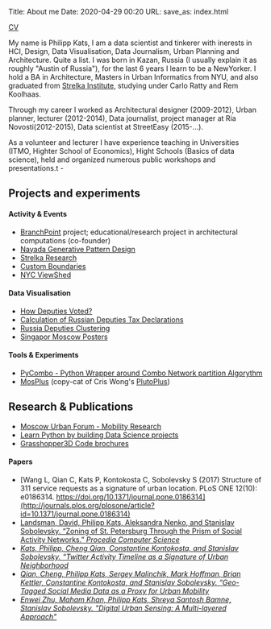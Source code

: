 Title: About me
Date: 2020-04-29 00:20
URL:
save_as: index.html

[CV](../static/philipp_kats_cv_2016.pdf)

My name is Philipp Kats, I am a data scientist and tinkerer with inerests in HCI, Design, Data Visualisation, Data Journalism, Urban Planning and Architecture. Quite a list. I was born in Kazan, Russia (I usually explain it as roughly "Austin of Russia"), for the last 6 years I learn to be a NewYorker. I hold a BA in Architecture, Masters in Urban Informatics from NYU, and also graduated from [Strelka Institute](https://strelka.com/en), studying under Carlo Ratty and Rem Koolhaas. 

Through my career I worked as Architectural designer (2009-2012), Urban planner, lecturer (2012-2014), Data journalist, project manager at Ria Novosti(2012-2015), Data scientist at StreetEasy (2015-...).

As a volunteer and lecturer I have experience teaching in Universities (ITMO, Highter School of Economics), Hight Schools (Basics of data science), held and organized numerous public workshops and presentations.t -



## Projects and experiments

#### Activity & Events
- [BranchPoint](http://branchpoint.ru/) project; educational/research project in architectural computations (co-founder)
- [Nayada Generative Pattern Design](missing)
- [Strelka Research](missing)
- [Custom Boundaries](missing)
- [NYC ViewShed](missing)
#### Data Visualisation
- [How Deputies Voted?](missing)
- [Calculation of Russian Deputies Tax Declarations](missing)
- [Russia Deputies Clustering](missing)
- [Singapor Moscow Posters](missing)


#### Tools & Experiments
- [PyCombo - Python Wrapper around Combo Network partition Algorythm](https://github.com/Casyfill/pyCombo)
- [MosPlus](http://casyfill.github.io/mosplus/) (copy-cat of Cris Wong's [PlutoPlus](http://chriswhong.github.io/plutoplus/))


## Research & Publications

- [Moscow Urban Forum - Mobility Research](missing)
- [Learn Python by building Data Science projects](missing)
- [Grasshopper3D Code brochures](missing)

#### Papers
- [Wang L, Qian C, Kats P, Kontokosta C, Sobolevsky S (2017) Structure of 311 service requests as a signature of urban location. PLoS ONE 12(10): e0186314. https://doi.org/10.1371/journal.pone.0186314](http://journals.plos.org/plosone/article?id=10.1371/journal.pone.0186314)
- [Landsman, David, Philipp Kats, Aleksandra Nenko, and Stanislav Sobolevsky. “Zoning of St. Petersburg Through the Prism of Social Activity Networks.” <i>Procedia Computer Science](missing)
- [Kats, Philipp, Cheng Qian, Constantine Kontokosta, and Stanislav Sobolevsky. “Twitter Activity Timeline as a Signature of Urban Neighborhood](https://arxiv.org/abs/1707.06122)
- [Qian, Cheng, Philipp Kats, Sergey Malinchik, Mark Hoffman, Brian Kettler, Constantine Kontokosta, and Stanislav Sobolevsky. “Geo-Tagged Social Media Data as a Proxy for Urban Mobility]()
- [Enwei Zhu, Maham Khan, Philipp Kats, Shreya Santosh Bamne, Stanislav Sobolevsky. "Digital Urban Sensing: A Multi-layered Approach"](https://arxiv.org/abs/1809.01280)